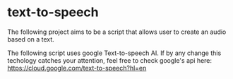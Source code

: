 # text-to-speech
The following project aims to be a script that allows user to create an audio based on a text. 

The following script uses google Text-to-speech AI. If by any change this techology catches your attention, feel free to check google's api here: https://cloud.google.com/text-to-speech?hl=en

